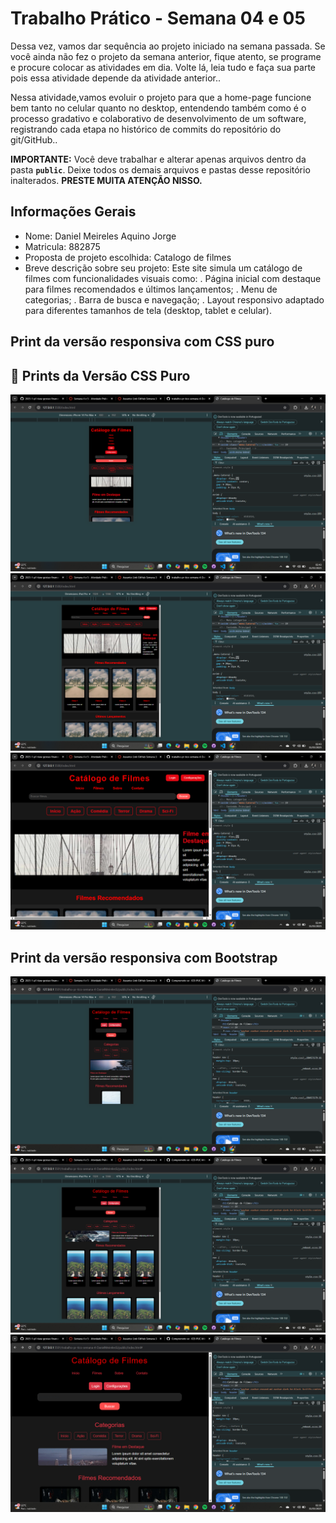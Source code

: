 # Trabalho Prático - Semana 04 e 05

Dessa vez, vamos dar sequência ao projeto iniciado na semana passada. Se você ainda não fez o projeto da semana anterior, fique atento, se programe e procure colocar as atividades em dia. Volte lá, leia tudo e faça sua parte pois essa atividade depende da atividade anterior..

Nessa atividade,vamos evoluir o projeto para que a home-page funcione bem tanto no celular quanto no desktop, entendendo também como é o processo gradativo e colaborativo de desenvolvimento de um software, registrando cada etapa no histórico de commits do repositório do git/GitHub..

**IMPORTANTE:** Você deve trabalhar e alterar apenas arquivos dentro da pasta **`public`**. Deixe todos os demais arquivos e pastas desse repositório inalterados. **PRESTE MUITA ATENÇÃO NISSO.**

## Informações Gerais

- Nome: Daniel Meireles Aquino Jorge
- Matricula: 882875
- Proposta de projeto escolhida: Catalogo de filmes
- Breve descrição sobre seu projeto: 
  Este site simula um catálogo de filmes com funcionalidades visuais como:
. Página inicial com destaque para filmes recomendados e últimos lançamentos;
. Menu de categorias;
. Barra de busca e navegação;
. Layout responsivo adaptado para diferentes tamanhos de tela (desktop, tablet e celular).

## Print da versão responsiva com CSS puro

## 📸 Prints da Versão CSS Puro

![Print 1](public/printcss1.jpg.png)  
![Print 2](public/printcss2.jpg.png)  
![Print 3](public/printcss3.jpg.png)

## Print da versão responsiva com Bootstrap

![Print 1](public/printbootstrap1.jpg.png)  
![Print 2](public/printbootstrap2.jpg.png)  
![Print 3](public/printbootstrap3.jpg.png)

